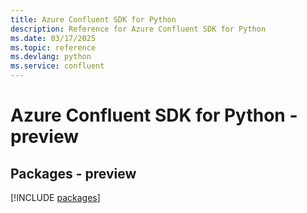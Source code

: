```yaml
---
title: Azure Confluent SDK for Python
description: Reference for Azure Confluent SDK for Python
ms.date: 03/17/2025
ms.topic: reference
ms.devlang: python
ms.service: confluent
---
```

# Azure Confluent SDK for Python - preview
## Packages - preview
[!INCLUDE [packages](confluent-index.md)]